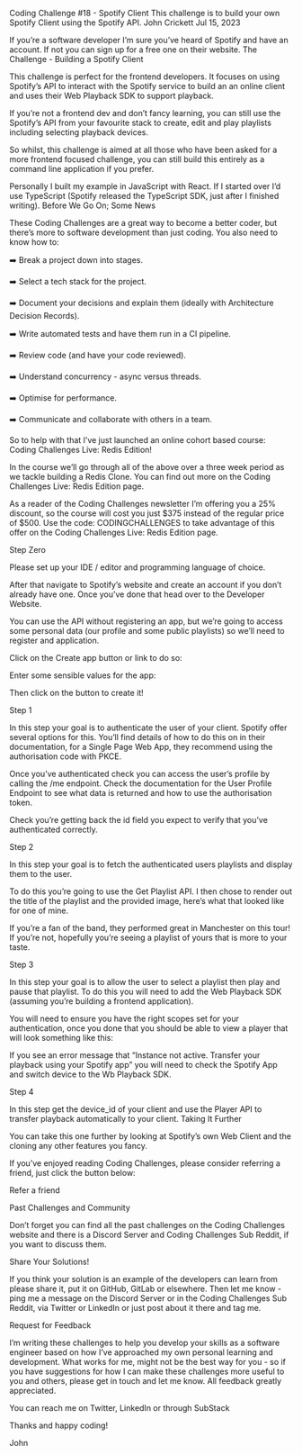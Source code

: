 Coding Challenge #18 - Spotify Client
This challenge is to build your own Spotify Client using the Spotify API.
John Crickett
Jul 15, 2023

If you’re a software developer I’m sure you’ve heard of Spotify and have an account. If not you can sign up for a free one on their website.
The Challenge - Building a Spotify Client

This challenge is perfect for the frontend developers. It focuses on using Spotify’s API to interact with the Spotify service to build an an online client and uses their Web Playback SDK to support playback.

If you’re not a frontend dev and don’t fancy learning, you can still use the Spotify’s API from your favourite stack to create, edit and play playlists including selecting playback devices.

So whilst, this challenge is aimed at all those who have been asked for a more frontend focused challenge, you can still build this entirely as a command line application if you prefer.

Personally I built my example in JavaScript with React. If I started over I’d use TypeScript (Spotify released the TypeScript SDK, just after I finished writing).
Before We Go On; Some News

These Coding Challenges are a great way to become a better coder, but there’s more to software development than just coding. You also need to know how to:

➡️ Break a project down into stages.

➡️ Select a tech stack for the project.

➡️ Document your decisions and explain them (ideally with Architecture Decision Records).

➡️ Write automated tests and have them run in a CI pipeline.

➡️ Review code (and have your code reviewed).

➡️ Understand concurrency - async versus threads.

➡️ Optimise for performance.

➡️ Communicate and collaborate with others in a team.

So to help with that I’ve just launched an online cohort based course: Coding Challenges Live: Redis Edition!

In the course we’ll go through all of the above over a three week period as we tackle building a Redis Clone. You can find out more on the Coding Challenges Live: Redis Edition page.

As a reader of the Coding Challenges newsletter I’m offering you a 25% discount, so the course will cost you just $375 instead of the regular price of $500. Use the code: CODINGCHALLENGES to take advantage of this offer on the Coding Challenges Live: Redis Edition page.

Step Zero

Please set up your IDE / editor and programming language of choice.

After that navigate to Spotify’s website and create an account if you don’t already have one. Once you’ve done that head over to the Developer Website.

You can use the API without registering an app, but we’re going to access some personal data (our profile and some public playlists) so we’ll need to register and application.

Click on the Create app button or link to do so:

Enter some sensible values for the app:

Then click on the button to create it!

Step 1

In this step your goal is to authenticate the user of your client. Spotify offer several options for this. You’ll find details of how to do this on in their documentation, for a Single Page Web App, they recommend using the authorisation code with PKCE.

Once you’ve authenticated check you can access the user’s profile by calling the /me endpoint. Check the documentation for the User Profile Endpoint to see what data is returned and how to use the authorisation token.

Check you’re getting back the id field you expect to verify that you’ve authenticated correctly.

Step 2

In this step your goal is to fetch the authenticated users playlists and display them to the user.

To do this you’re going to use the Get Playlist API. I then chose to render out the title of the playlist and the provided image, here’s what that looked like for one of mine.

If you’re a fan of the band, they performed great in Manchester on this tour! If you’re not, hopefully you’re seeing a playlist of yours that is more to your taste.

Step 3

In this step your goal is to allow the user to select a playlist then play and pause that playlist. To do this you will need to add the Web Playback SDK (assuming you’re building a frontend application).

You will need to ensure you have the right scopes set for your authentication, once you done that you should be able to view a player that will look something like this:

If you see an error message that “Instance not active. Transfer your playback using your Spotify app” you will need to check the Spotify App and switch device to the Wb Playback SDK.

Step 4

In this step get the device_id of your client and use the Player API to transfer playback automatically to your client.
Taking It Further

You can take this one further by looking at Spotify’s own Web Client and the cloning any other features you fancy.

If you’ve enjoyed reading Coding Challenges, please consider referring a friend, just click the button below:

Refer a friend

Past Challenges and Community

Don’t forget you can find all the past challenges on the Coding Challenges website and there is a Discord Server and Coding Challenges Sub Reddit, if you want to discuss them.

Share Your Solutions!

If you think your solution is an example of the developers can learn from please share it, put it on GitHub, GitLab or elsewhere. Then let me know - ping me a message on the Discord Server or in the Coding Challenges Sub Reddit, via Twitter or LinkedIn or just post about it there and tag me.

Request for Feedback

I’m writing these challenges to help you develop your skills as a software engineer based on how I’ve approached my own personal learning and development. What works for me, might not be the best way for you - so if you have suggestions for how I can make these challenges more useful to you and others, please get in touch and let me know. All feedback greatly appreciated.

You can reach me on Twitter, LinkedIn or through SubStack

Thanks and happy coding!

John